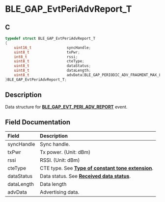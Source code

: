 # BLE_GAP_EvtPeriAdvReport_T

## C

```c
typedef struct BLE_GAP_EvtPeriAdvReport_T
{
    uint16_t                syncHandle;
    uint8_t                 txPwr;
    int8_t                  rssi;
    uint8_t                 cteType;
    uint8_t                 dataStatus;
    uint8_t                 dataLength;
    uint8_t                 advData[BLE_GAP_PERIODIC_ADV_FRAGMENT_MAX_LENGTH];
}BLE_GAP_EvtPeriAdvReport_T;
```

## Description

Data structure for **[BLE_GAP_EVT_PERI_ADV_REPORT](GUID-ADCFB5AA-F06E-4ED9-9227-592A5CE40F39.md)** event.


## Field Documentation

|Field|Description|
|:---|:---|
|syncHandle|Sync handle.|
|txPwr|Tx power. (Unit: dBm)|
|rssi|RSSI. (Unit: dBm)|
|cteType|CTE type. See **[Type of constant tone extension](GUID-B4C810AD-611A-4047-95ED-4820D83A76F2.md)**.|
|dataStatus|Data status. See **[Received data status](GUID-8216BBBA-3AF3-493C-8EE5-5675C0B9C769.md)**.|
|dataLength|Data length|
|advData|Advertising data.|
